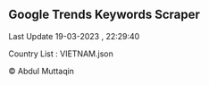 

## Google Trends Keywords Scraper 
 
Last Update 19-03-2023 , 22:29:40

Country List :
VIETNAM.json



© Abdul Muttaqin 

